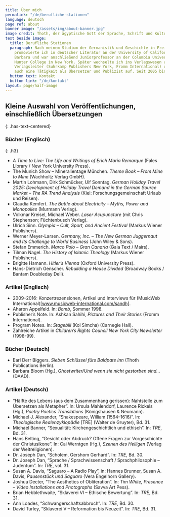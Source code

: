 ```yaml
---
title: Über mich
permalink: "/de/berufliche-stationen"
language: deutsch
page ref: about
banner image: "/assets/img/about-banner.jpg"
image credit: Thoth, der ägyptische Gott der Sprache, Schrift und Kultur
text beside image:
  title: Berufliche Stationen
  paragraph: Nach meinem Studium der Germanistik und Geschichte in Freiburg i. Br.
    promovierte ich in deutscher Literatur an der University of California, Santa
    Barbara und war anschließend Juniorprofessor an der Columbia University und am
    Hunter College in New York. Später wechselte ich ins Verlagswesen als Lektor und
    Verlagsleiter (Suhrkamp Publishers New York, Fromm International) und nahm dann
    auch eine Tätigkeit als Übersetzer und Publizist auf. Seit 2005 bin ich selbständig.
  button text: Kontakt
  button link: "/de/kontakt"
layout: page/half-image
---
```


## Kleine Auswahl von Veröffentlichungen, einschließlich Übersetzungen
{: .has-text-centered}

### Bücher (Englisch)
{: .h3}

* *A Time to Live: The Life and Writings of Erich Maria Remarque* (Fales Library / New York University Press).
* The Munich Show – Mineralientage München. *Theme Book – From Mine to Mine* (Wachholtz Verlag GmbH).
* Martin Lohmann, Dirk Schmücker, Ulf Sonntag. *German Holiday Travel 2025: Development of Holiday Travel Demand in the German Source Market – The RA Trend Analysis* (Kiel: Forschungsgemeinschaft Urlaub und Reisen).
* Claudia Kemfert. *The Battle about Electricity – Myths, Power and Monopolies* (Murmann Verlag).
* Volkmar Kreisel, Michael Weber. *Laser Acupuncture* (mit Chris Stephenson; Füchtenbusch Verlag).
* Ulrich Sinn. *Olympia – Cult, Sport, and Ancient Festival* (Markus Wiener Publishers).
* Werner Meyer-Larsen. *Germany, Inc. – The New German Juggernaut and Its Challenge to World Business* (John Wiley & Sons).
* Stefan Emmerich. *Marco Polo – Gran Canaria* (Gaia Text / Mairs).
* Tilman Nagel. *The History of Islamic Theology* (Markus Wiener Publishers).
* Brigitte Hamann. *Hitler’s Vienna* (Oxford University Press).
* Hans-Dietrich Genscher. *Rebuilding a House Divided* (Broadway Books / Bantam Doubleday Dell).

### Artikel (Englisch)

* 2009–2016: Konzertrezensionen, Artikel und Interviews für (MusicWeb International)[www.musicweb-international.com/sandh].
* Aharon Appelfeld. In: *Bomb*, Sommer 1998.
* Publisher’s Note. In: Ashkan Sahihi, *Pictures and Their Stories* (Fromm International).
* Program Notes. In: *Stagebill* (Kol Simcha) (Carnegie Hall).
* Zahlreiche Artikel in *Children’s Rights Council New York City Newsletter* (1998-99).

### Bücher (Deutsch)

* Earl Derr Biggers. *Sieben Schlüssel fürs Baldpate Inn* (Thoth Publications Berlin).
* Barbara Bloom (Hg.), *Ghostwriter/Und wenn sie nicht gestorben sind...* (DAAD).

### Artikel (Deutsch)

* “Hälfte des Lebens (aus dem Zusammenhang gerissen): Nahtstelle zum Übersetzen als Metapher”. In: Ursula Mahlendorf,
Laurence Rickels (Hg.), *Poetry Poetics Translations* (Königshausen & Neumann).
* Michael J. Alexander, “Shakespeare, William (1564–1616)”. In: *Theologische Realenzyklopädie* \[TRE\] (Walter de Gruyter), Bd. 31.
* Michael Banner, “Sexualität: Kirchengeschichtlich und ethisch”. In: *TRE*, Bd. 31.
* Hans Belting, “Gesicht oder Abdruck? Offene Fragen zur Vorgeschichte der Christusikone”. In: Cai Werntgen (Hg.), *Szenen des Heiligen* (Verlag der Weltreligionen).
* Dr. Joseph Dan, “Scholem, Gershom Gerhard”. In: *TRE*, Bd. 30.
* Dr. Joseph Dan, “Sprache / Sprachwissenschaft / Sprachphilosophie – Judentum”. In: *TRE*, vol. 31.
* Susan A. Davis, “Saguaro – A Radio Play”, in: Hannes Brunner, Susan A. Davis, *Pausenstück und Saguaro* (Vera Engelhorn
Gallery).
* Joshua Decter, “The Aesthetics of Obliteration”. In: *Tim White, Presence – Video Installations and Photographs* (Savva Art
Pess).
* Brian Hebblethwaite, “Sklaverei VI – Ethische Bewertung”. In: *TRE*, Bd. 31.
* Ann Loades, “Schwangerschaftsabbruch”. In: *TRE*, Bd. 30.
* David Turley, “Sklaverei V – Reformation bis Neuzeit”. In: *TRE*, Bd. 31.